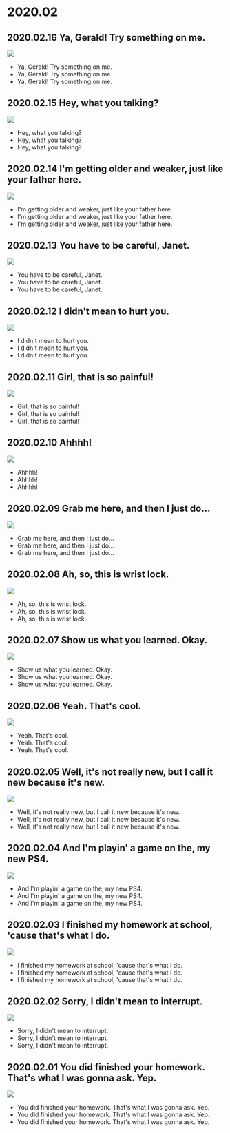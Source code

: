# 2020.02

## 2020.02.16 Ya, Gerald! Try something on me.
![](20200216.png)
* Ya, Gerald! Try something on me.
* Ya, Gerald! Try something on me.
* Ya, Gerald! Try something on me.

## 2020.02.15 Hey, what you talking?
![](20200215.png)
* Hey, what you talking?
* Hey, what you talking?
* Hey, what you talking?

## 2020.02.14 I'm getting older and weaker, just like your father here.
![](20200214.png)
* I'm getting older and weaker, just like your father here.
* I'm getting older and weaker, just like your father here.
* I'm getting older and weaker, just like your father here.

## 2020.02.13 You have to be careful, Janet.
![](20200213.png)
* You have to be careful, Janet.
* You have to be careful, Janet.
* You have to be careful, Janet.

## 2020.02.12 I didn't mean to hurt you.
![](20200212.png)
* I didn't mean to hurt you.
* I didn't mean to hurt you.
* I didn't mean to hurt you.

## 2020.02.11 Girl, that is so painful!
![](20200211.png)
* Girl, that is so painful!
* Girl, that is so painful!
* Girl, that is so painful!

## 2020.02.10 Ahhhh!
![](20200210.png)
* Ahhhh!
* Ahhhh!
* Ahhhh!

## 2020.02.09 Grab me here, and then I just do...
![](20200209.png)
* Grab me here, and then I just do...
* Grab me here, and then I just do...
* Grab me here, and then I just do...

## 2020.02.08 Ah, so, this is wrist lock.
![](20200208.png)
* Ah, so, this is wrist lock.
* Ah, so, this is wrist lock.
* Ah, so, this is wrist lock.

## 2020.02.07 Show us what you learned. Okay.
![](20200207.png)
* Show us what you learned. Okay.
* Show us what you learned. Okay.
* Show us what you learned. Okay.

## 2020.02.06 Yeah. That's cool.
![](20200206.png)
* Yeah. That's cool.
* Yeah. That's cool.
* Yeah. That's cool.

## 2020.02.05 Well, it's not really new, but I call it new because it's new.
![](20200205.png)
* Well, it's not really new, but I call it new because it's new.
* Well, it's not really new, but I call it new because it's new.
* Well, it's not really new, but I call it new because it's new.

## 2020.02.04 And I'm playin' a game on the, my new PS4.
![](20200204.png)
* And I'm playin' a game on the, my new PS4.
* And I'm playin' a game on the, my new PS4.
* And I'm playin' a game on the, my new PS4.

## 2020.02.03 I finished my homework at school, 'cause that's what I do.
![](20200203.png)
* I finished my homework at school, 'cause that's what I do.
* I finished my homework at school, 'cause that's what I do.
* I finished my homework at school, 'cause that's what I do.

## 2020.02.02 Sorry, I didn't mean to interrupt.
![](20200202.png)
* Sorry, I didn't mean to interrupt.
* Sorry, I didn't mean to interrupt.
* Sorry, I didn't mean to interrupt.

## 2020.02.01 You did finished your homework. That's what I was gonna ask. Yep.
![](20200201.png)
* You did finished your homework. That's what I was gonna ask. Yep.
* You did finished your homework. That's what I was gonna ask. Yep.
* You did finished your homework. That's what I was gonna ask. Yep.
